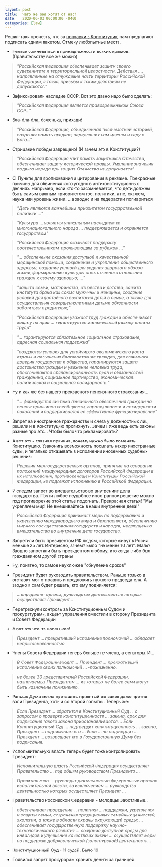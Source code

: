 ```yaml
---
layout: post
title:  Чего же они хотят от нас?
date:   2020-06-03 00:00:00 -0400
categories: [law]
---
```


Решил-таки прочесть, что за [поправки в Конституцию](http://duma.gov.ru/news/48045/) нам предлагают подписать одним пакетом. Отмечу любопытные места. 

* Нельзя сомневаться в принадлежности всяких крымов. (Правительству всё же можно)

> *"Российская Федерация обеспечивает защиту своего суверенитета и территориальной целостности. Действия ..., направленные на отчуждение части территории Российской Федерации, а также призывы к таким действиям не допускаются."* 

* Зафиксировали наследие СССР. Вот это давно надо было сделать:

> *"Российская Федерация является правопреемником Союза ССР..."*

* Бла-бла-бла, боженька, приходи!

> *"Российская Федерация, объединенная тысячелетней историей, сохраняя память предков, передавших нам идеалы и веру в Бога..."*

* Отрицание победы запрещено! (И зачем это в Конституции?)

> *"Российская Федерация чтит память защитников Отечества, обеспечивает защиту исторической правды. Умаление значения подвига народа при защите Отечества не допускается"*

* О! Пункты для пропихивания и цитирования в рекламе. Прекрасные причины для обвинения кого угодно в антиконституционных деяниях. Например, если кто-то засомневается, что дети должны быть самым важным приоритетом гос. политики, а не, скажем, наука или уровень жизни. ...а заодно и на педерастии попиариться

> *"Дети являются важнейшим приоритетом государственной политики ..."*

> *"Культура ... является уникальным наследием ее многонационального народа ... поддерживается и охраняется государством"*

> *"Российская Федерация оказывает поддержку соотечественникам, проживающим за рубежом ..."*

> *"... обеспечение оказания доступной и качественной медицинской помощи, сохранение и укрепление общественного здоровья, создание условий для ведения здорового образа жизни, формирования культуры ответственного отношения граждан к своему здоровью; ..."*

> *"защита семьи, материнства, отцовства и детства; защита института брака как союза мужчины и женщины; создание условий для достойного воспитания детей в семье, а также для осуществления совершеннолетними детьми обязанности заботиться о родителях;"* 

> *"Российская Федерации уважает труд граждан и обеспечивает защиту их прав ... гарантируется минимальный размер оплаты труда"*

> *"... гарантируются обязательное социальное страхование, адресная социальная поддержка"*

> *"создаются условия для устойчивого экономического роста страны и повышения благосостояния граждан, для взаимного доверия государства и общества, гарантируются защита достоинства граждан и уважение человека труда, обеспечиваются сбалансированность прав и обязанностей гражданина, социальное партнерство, экономическая, политическая и социальная солидарность."*

* Ну и как же без нашего прекрасного пенсионного страхования...

> *"... формируется система пенсионного обеспечения граждан на основе принципов всеобщности, справедливости и солидарности поколений и поддерживается ее эффективное функционирование"*

* Запрет на иностранное гражданство и счета у должностных лиц решили и в Конституцию пропихнуть. Зачем? Уже ведь есть законы разные про это... Чтобы было что рекламировать?

* А вот это - главная причина, почему нужно было поменять Конституцию. Узаконить возможность посылать нахер иностранные суды, и легально отказывать в исполнении иноземных судебных решений:

> *Решения межгосударственных органов, принятые на основании положений международных договоров Российской Федерации в их истолковании, противоречащем Конституции Российской Федерации, не подлежат исполнению в Российской Федерации.*

* И следом запрет во вмешательство во внутрениие дела государства. Почти любое неудобное иностранное решение можно под противоречие этой статье подогнать. Прекрасная статья! "Мы укрепляем мир! Не вмешивайтесь в наши внутренние дела!" 

> *Российская Федерация принимает меры по поддержанию и укреплению международного мира и безопасности, обеспечению мирного сосуществования государств и народов, недопущению вмешательства во внутренние дела государства.*

* Запретили быть президентом РФ людям, которые живут в Росии меньше 25 лет. Интересно, зачем? Было "не менее 10 лет". Мало? Заодно запретили быть президентом любому, кто когда-либо был гражданином другой страны

* Ну, понятно, то самое неуклюжее "обнуление сроков"

* Президент будет руководить правительством. Раньше только в отставку мог отправить и предложить нужного председателя. А заодно и сам будет решать, кто ему подчиняется:

> *...определяет органы, руководство деятельностью которых осуществляет Президент...*

* Перетряхнули контроль за Конституционным Судом и прокуратурами, акцент управления сместили в сторону Президента и Совета Федерации

* А вот это что-то новенькое!

> *Президент ... прекративший исполнение полномочий ... обладает неприкосновенностью*

* Члены Совета Федерации теперь больше не члены, а сенаторы. И...

> *В Совет Федерации входят ... Президент ... прекративший исполнение своих полномочий ... -пожизненно.*

> *не более 30 представителей Российской Федерации, назначаемых Президентом ... из которых не более семи могут быть назначены пожизненно.*

* Раньше Дума могла протащить принятый ею закон даже против воли Президента, хоть и со второй попытки. Теперь же:

> *Если Президент ... обратится в Конституционный Суд ... с запросом о проверке конституционности ... закона, срок для подписания такого закона приостанавливается ... Если Конституционный Суд ... подтвердит конституционность ... закона, Президент ... подписывает его ... Если ... не подтвердит ... Президент ... возвращает его в Государственную Думу без подписания.*

* Испольнительную власть теперь будет тоже контролировать Президент:

> *Исполнительную власть Российской Федерации осуществляет Правительство ... под общим руководством Президента ...*

> *Правительство ... руководит деятельностью федеральных органов исполнительной власти, за исключением ... руководство деятельностью которых осуществляет Президент ...*

* Правительство Российской Федерации - молодцы! Заботливые...

> *обеспечивает проведение ... политики ... поддержки, укрепления и защиты семьи, сохранения традиционных семейных ценностей, экологии, а также в области охраны окружающей среды; ... обеспечивает государственную поддержку научно-технологического развития ... создание доступной среды для инвалидов и улучшение качества их жизни ... осуществляет меры по поддержке добровольческой (волонтерской) деятельности...*

* Конституционный Суд - 11 судей. Было 19

* Появился запрет прокурорам хранить деньги за границей
